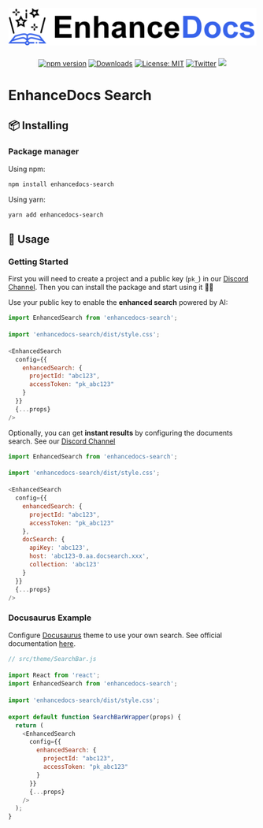 <h1 align="center" style="margin-top: 32px">
  <a href="https://enhancedocs.com">
    <img src="./public/logo-enhance-docs-small.png?raw=true" alt="EnhanceDocs">
  </a>
</h1>

<div align="center">

  [![npm version](https://img.shields.io/npm/v/enhancedocs-search.svg)](https://www.npmjs.com/package/enhancedocs-search)
  [![Downloads](https://img.shields.io/npm/dm/enhancedocs-search.svg)](https://www.npmjs.com/package/enhancedocs-search)
  [![License: MIT](https://img.shields.io/badge/license-Apache--2.0-yellow)](https://www.apache.org/licenses/LICENSE-2.0)
  [![Twitter](https://img.shields.io/twitter/url/https/twitter.com/enhancedocs.svg?style=social&label=Follow%20%40EnhanceDocs)](https://twitter.com/langchainai)
  [![](https://dcbadge.vercel.app/api/server/AUDa3KZavw?compact=true&style=flat)](https://discord.com/invite/AUDa3KZavw)

</div>

# EnhanceDocs Search

## 📦 Installing

### Package manager

Using npm:

```bash
npm install enhancedocs-search
```

Using yarn:

```bash
yarn add enhancedocs-search
```

## 🚀 Usage

### Getting Started

First you will need to create a project and a public key (`pk_`) in our [Discord Channel](https://discord.com/invite/AUDa3KZavw).
Then you can install the package and start using it 🎉🎉

Use your public key to enable the **enhanced search** powered by AI:

```js
import EnhancedSearch from 'enhancedocs-search';

import 'enhancedocs-search/dist/style.css';

<EnhancedSearch
  config={{
    enhancedSearch: {
      projectId: "abc123",
      accessToken: "pk_abc123"
    }
  }}
  {...props}
/>
```

Optionally, you can get **instant results** by configuring the documents search. See our [Discord Channel](https://discord.com/invite/AUDa3KZavw)

```js
import EnhancedSearch from 'enhancedocs-search';

import 'enhancedocs-search/dist/style.css';

<EnhancedSearch
  config={{
    enhancedSearch: {
      projectId: "abc123",
      accessToken: "pk_abc123"
    },
    docSearch: {
      apiKey: 'abc123',
      host: 'abc123-0.aa.docsearch.xxx',
      collection: 'abc123'
    }
  }}
  {...props}
/>
```

### Docusaurus Example

Configure [Docusaurus](https://docusaurus.io/) theme to use your own search.
See official documentation [here](https://docusaurus.io/docs/search#using-your-own-search).

```js
// src/theme/SearchBar.js

import React from 'react';
import EnhancedSearch from 'enhancedocs-search';

import 'enhancedocs-search/dist/style.css';

export default function SearchBarWrapper(props) {
  return (
    <EnhancedSearch
      config={{
        enhancedSearch: {
          projectId: "abc123",
          accessToken: "pk_abc123"
        }
      }}
      {...props}
    />
  );
}
```
